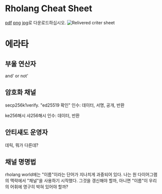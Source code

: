 # Rholang Cheat Sheet

[pdf](RholangCheetSheet_10.04.18.pdf) [png](RholangCheetSheet_10.04.18.png) [jpg](RholangCheetheetSheet_10.04.18.jpg)로 다운로드하십시오.
![Relivered criter sheet](110.04.18.png)

# 에라타

## 부울 연산자
and' or not'

## 암호화 채널
secp256k1verify.
"ed25519 확인"
인수: 데이터, 서명, 공개, 반환

ke256해시
샤256해시
인수: 데이터, 반환

## 안티섀도 운영자
데릭, 뭐가 다른데?

## 채널 명명법
rholang world에는 "이름"이라는 단어가 지나치게 과중되어 있다. 나는 원 다이어그램의 맥락에서 "채널"을 사용하기 시작했다. 그것을 갱신해야 할까, 아니면 "이름"이 우리의 어휘에 영구히 박혀 있어야 할까?